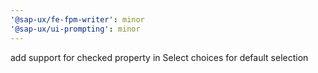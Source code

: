 ```yaml
---
'@sap-ux/fe-fpm-writer': minor
'@sap-ux/ui-prompting': minor
---
```


add support for checked property in Select choices for default selection
